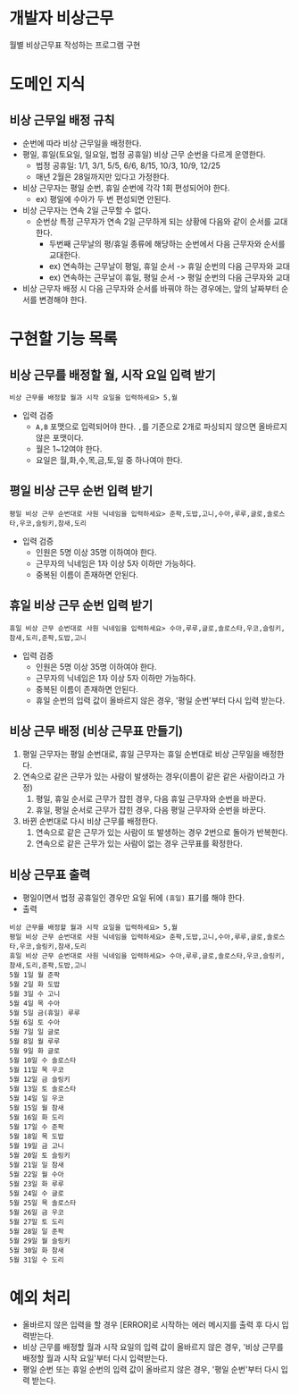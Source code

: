 # 개발자 비상근무

월별 비상근무표 작성하는 프로그램 구현

# 도메인 지식

## 비상 근무일 배정 규칙

- 순번에 따라 비상 근무일을 배정한다.
- 평일, 휴일(토요일, 일요일, 법정 공휴일) 비상 근무 순번을 다르게 운영한다.
    - 법정 공휴일: 1/1, 3/1, 5/5, 6/6, 8/15, 10/3, 10/9, 12/25
    - 매년 2월은 28일까지만 있다고 가정한다.
- 비상 근무자는 평일 순번, 휴일 순번에 각각 1회 편성되어야 한다.
    - ex) 평일에 수아가 두 번 편성되면 안된다.
- 비상 근무자는 연속 2일 근무할 수 없다.
    - 순번상 특정 근무자가 연속 2일 근무하게 되는 상황에 다음와 같이 순서를 교대한다.
        - 두번째 근무날의 평/휴일 종류에 해당하는 순번에서 다음 근무자와 순서를 교대한다.
        - ex) 연속하는 근무날이 평일, 휴일 순서 -> 휴일 순번의 다음 근무자와 교대
        - ex) 연속하는 근무날이 휴일, 평일 순서 -> 평일 순번의 다음 근무자와 교대
- 비상 근무자 배정 시 다음 근무자와 순서를 바꿔야 하는 경우에는, 앞의 날짜부터 순서를 변경해야 한다.

# 구현할 기능 목록

## 비상 근무를 배정할 월, 시작 요일 입력 받기

```
비상 근무를 배정할 월과 시작 요일을 입력하세요> 5,월
```

- 입력 검증
    - `A,B` 포맷으로 입력되어야 한다. `,`를 기준으로 2개로 파싱되지 않으면 올바르지 않은 포맷이다.
    - 월은 1~12여야 한다.
    - 요일은 월,화,수,목,금,토,일 중 하나여야 한다.

## 평일 비상 근무 순번 입력 받기

```
평일 비상 근무 순번대로 사원 닉네임을 입력하세요> 준팍,도밥,고니,수아,루루,글로,솔로스타,우코,슬링키,참새,도리
```

- 입력 검증
    - 인원은 5명 이상 35명 이하여야 한다.
    - 근무자의 닉네임은 1자 이상 5자 이하만 가능하다.
    - 중복된 이름이 존재하면 안된다.

## 휴일 비상 근무 순번 입력 받기

```
휴일 비상 근무 순번대로 사원 닉네임을 입력하세요> 수아,루루,글로,솔로스타,우코,슬링키,참새,도리,준팍,도밥,고니
```

- 입력 검증
    - 인원은 5명 이상 35명 이하여야 한다.
    - 근무자의 닉네임은 1자 이상 5자 이하만 가능하다.
    - 중복된 이름이 존재하면 안된다.
    - 휴일 순번의 입력 값이 올바르지 않은 경우, '평일 순번'부터 다시 입력 받는다.

## 비상 근무 배정 (비상 근무표 만들기)

1. 평일 근무자는 평일 순번대로, 휴일 근무자는 휴일 순번대로 비상 근무일을 배정한다.
2. 연속으로 같은 근무가 있는 사람이 발생하는 경우(이름이 같은 같은 사람이라고 가정)
    1. 평일, 휴일 순서로 근무가 잡힌 경우, 다음 휴일 근무자와 순번을 바꾼다.
    2. 휴일, 평일 순서로 근무가 잡힌 경우, 다음 평일 근무자와 순번을 바꾼다.
3. 바뀐 순번대로 다시 비상 근무를 배정한다.
    1. 연속으로 같은 근무가 있는 사람이 또 발생하는 경우 2번으로 돌아가 반복한다.
    2. 연속으로 같은 근무가 있는 사람이 없는 경우 근무표를 확정한다.

## 비상 근무표 출력

- 평일이면서 법정 공휴일인 경우만 요일 뒤에 `(휴일)` 표기를 해야 한다.
- 출력

```
비상 근무를 배정할 월과 시작 요일을 입력하세요> 5,월
평일 비상 근무 순번대로 사원 닉네임을 입력하세요> 준팍,도밥,고니,수아,루루,글로,솔로스타,우코,슬링키,참새,도리
휴일 비상 근무 순번대로 사원 닉네임을 입력하세요> 수아,루루,글로,솔로스타,우코,슬링키,참새,도리,준팍,도밥,고니
5월 1일 월 준팍
5월 2일 화 도밥
5월 3일 수 고니
5월 4일 목 수아
5월 5일 금(휴일) 루루
5월 6일 토 수아
5월 7일 일 글로
5월 8일 월 루루
5월 9일 화 글로
5월 10일 수 솔로스타
5월 11일 목 우코
5월 12일 금 슬링키
5월 13일 토 솔로스타
5월 14일 일 우코
5월 15일 월 참새
5월 16일 화 도리
5월 17일 수 준팍
5월 18일 목 도밥
5월 19일 금 고니
5월 20일 토 슬링키
5월 21일 일 참새
5월 22일 월 수아
5월 23일 화 루루
5월 24일 수 글로
5월 25일 목 솔로스타
5월 26일 금 우코
5월 27일 토 도리
5월 28일 일 준팍
5월 29일 월 슬링키
5월 30일 화 참새
5월 31일 수 도리
```

# 예외 처리

- 올바르지 않은 입력을 할 경우 [ERROR]로 시작하는 에러 메시지를 출력 후 다시 입력받는다.
- 비상 근무를 배정할 월과 시작 요일의 입력 값이 올바르지 않은 경우, '비상 근무를 배정할 월과 시작 요일'부터 다시 입력받는다.
- 평일 순번 또는 휴일 순번의 입력 값이 올바르지 않은 경우, '평일 순번'부터 다시 입력 받는다.